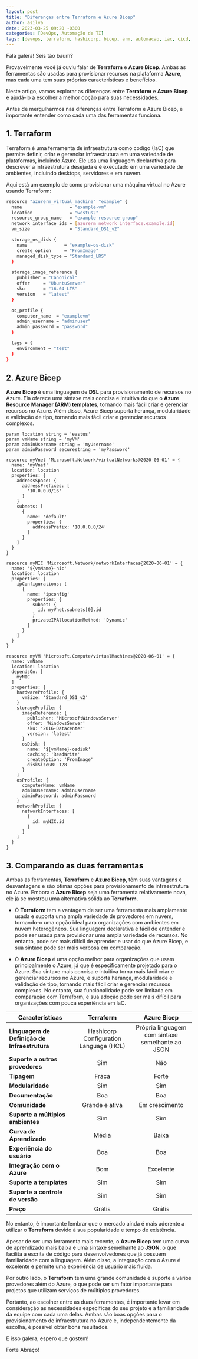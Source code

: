 ```yaml
---
layout: post
title: "Diferenças entre Terraform e Azure Bicep"
author: asilva
date: 2023-03-25 09:20 -0300
categories: [DevOps, Automação de TI]
tags: [devops, terraform, hashicorp, bicep, arm, automacao, iac, cicd, azure]
---
```


Fala galera! Seis tão baum?

Provavelmente você já ouviu falar de **Terraform** e **Azure Bicep**. Ambas as ferramentas são usadas para provisionar recursos na plataforma **Azure**, mas cada uma tem suas próprias características e benefícios. 

Neste artigo, vamos explorar as diferenças entre **Terraform** e **Azure Bicep** e ajudá-lo a escolher a melhor opção para suas necessidades.

Antes de mergulharmos nas diferenças entre Terraform e Azure Bicep, é importante entender como cada uma das ferramentas funciona. 

## **1. Terraform**

Terraform é uma ferramenta de infraestrutura como código (IaC) que permite definir, criar e gerenciar infraestrutura em uma variedade de plataformas, incluindo Azure. Ele usa uma linguagem declarativa para descrever a infraestrutura desejada e é executado em uma variedade de ambientes, incluindo desktops, servidores e em nuvem.

Aqui está um exemplo de como provisionar uma máquina virtual no Azure usando Terraform:

```bash
resource "azurerm_virtual_machine" "example" {
  name                  = "example-vm"
  location              = "westus2"
  resource_group_name   = "example-resource-group"
  network_interface_ids = [azurerm_network_interface.example.id]
  vm_size               = "Standard_DS1_v2"

  storage_os_disk {
    name              = "example-os-disk"
    create_option     = "FromImage"
    managed_disk_type = "Standard_LRS"
  }

  storage_image_reference {
    publisher = "Canonical"
    offer     = "UbuntuServer"
    sku       = "16.04-LTS"
    version   = "latest"
  }

  os_profile {
    computer_name  = "examplevm"
    admin_username = "adminuser"
    admin_password = "password"
  }

  tags = {
    environment = "test"
  }
}
```

## **2. Azure Bicep**

**Azure Bicep** é uma linguagem de **DSL** para provisionamento de recursos no Azure. Ela oferece uma sintaxe mais concisa e intuitiva do que o **Azure Resource Manager (ARM) templates**, tornando mais fácil criar e gerenciar recursos no Azure. Além disso, Azure Bicep suporta herança, modularidade e validação de tipo, tornando mais fácil criar e gerenciar recursos complexos.

```
param location string = 'eastus'
param vmName string = 'myVM'
param adminUsername string = 'myUsername'
param adminPassword securestring = 'myPassword'

resource myVnet 'Microsoft.Network/virtualNetworks@2020-06-01' = {
  name: 'myVnet'
  location: location
  properties: {
    addressSpace: {
      addressPrefixes: [
        '10.0.0.0/16'
      ]
    }
    subnets: [
      {
        name: 'default'
        properties: {
          addressPrefix: '10.0.0.0/24'
        }
      }
    ]
  }
}

resource myNIC 'Microsoft.Network/networkInterfaces@2020-06-01' = {
  name: '${vmName}-nic'
  location: location
  properties: {
    ipConfigurations: [
      {
        name: 'ipconfig'
        properties: {
          subnet: {
            id: myVnet.subnets[0].id
          }
          privateIPAllocationMethod: 'Dynamic'
        }
      }
    ]
  }
}

resource myVM 'Microsoft.Compute/virtualMachines@2020-06-01' = {
  name: vmName
  location: location
  dependsOn: [
    myNIC
  ]
  properties: {
    hardwareProfile: {
      vmSize: 'Standard_DS1_v2'
    }
    storageProfile: {
      imageReference: {
        publisher: 'MicrosoftWindowsServer'
        offer: 'WindowsServer'
        sku: '2016-Datacenter'
        version: 'latest'
      }
      osDisk: {
        name: '${vmName}-osdisk'
        caching: 'ReadWrite'
        createOption: 'FromImage'
        diskSizeGB: 128
      }
    }
    osProfile: {
      computerName: vmName
      adminUsername: adminUsername
      adminPassword: adminPassword
    }
    networkProfile: {
      networkInterfaces: [
        {
          id: myNIC.id
        }
      ]
    }
  }
}
```

## **3. Comparando as duas ferramentas**

Ambas as ferramentas, **Terraform** e **Azure Bicep**, têm suas vantagens e desvantagens e são ótimas opções para provisionamento de infraestrutura no Azure. Embora o **Azure Bicep** seja uma ferramenta relativamente nova, ele já se mostrou uma alternativa sólida ao **Terraform**. 

- O **Terraform** tem a vantagem de ser uma ferramenta mais amplamente usada e suporta uma ampla variedade de provedores em nuvem, tornando-o uma opção ideal para organizações com ambientes em nuvem heterogêneos. Sua linguagem declarativa é fácil de entender e pode ser usada para provisionar uma ampla variedade de recursos. No entanto, pode ser mais difícil de aprender e usar do que Azure Bicep, e sua sintaxe pode ser mais verbosa em comparação.

- O **Azure Bicep** é uma opção melhor para organizações que usam principalmente o Azure, já que é especificamente projetado para o Azure. Sua sintaxe mais concisa e intuitiva torna mais fácil criar e gerenciar recursos no Azure, e suporta herança, modularidade e validação de tipo, tornando mais fácil criar e gerenciar recursos complexos. No entanto, sua funcionalidade pode ser limitada em comparação com Terraform, e sua adoção pode ser mais difícil para organizações com pouca experiência em IaC.

| **Características**                                   | **Terraform**     | **Azure Bicep**         |
|-------------------------------------------------------|:-----------------:|:-----------------------:|
| **Linguagem de Definição de <br /> Infraestrutura**   | Hashicorp Configuration <br /> Language (HCL) | Própria linguagem com sintaxe <br /> semelhante ao JSON | 
| **Suporte a outros provedores**                       | Sim               | Não                     | 
| **Tipagem**                                           | Fraca             | Forte                   | 
| **Modularidade**                                      | Sim               | Sim                     | 
| **Documentação**                                      | Boa               | Boa                     | 
| **Comunidade**                                        | Grande e ativa    | Em crescimento          | 
| **Suporte a múltiplos ambientes**                     | Sim               | Sim                     | 
| **Curva de Aprendizado**                              | Média             | Baixa                   | 
| **Experiência do usuário**                            | Boa               | Boa                     | 
| **Integração com o Azure**                            | Bom	              | Excelente               | 
| **Suporte a templates**                               | Sim	              | Sim	                    | 
| **Suporte a controle de versão**                      | Sim	              | Sim	                    | 
| **Preço**                                             | Grátis            | Grátis                  | 

No entanto, é importante lembrar que o mercado ainda é mais aderente a utilizar o **Terraform** devido à sua popularidade e tempo de existência.

Apesar de ser uma ferramenta mais recente, o **Azure Bicep** tem uma curva de aprendizado mais baixa e uma sintaxe semelhante ao **JSON**, o que facilita a escrita de código para desenvolvedores que já possuem familiaridade com a linguagem. Além disso, a integração com o Azure é excelente e permite uma experiência de usuário mais fluída. 

Por outro lado, o **Terraform** tem uma grande comunidade e suporte a vários provedores além do Azure, o que pode ser um fator importante para projetos que utilizam serviços de múltiplos provedores.

Portanto, ao escolher entre as duas ferramentas, é importante levar em consideração as necessidades específicas do seu projeto e a familiaridade da equipe com cada uma delas. Ambas são boas opções para o provisionamento de infraestrutura no Azure e, independentemente da escolha, é possível obter bons resultados.

É isso galera, espero que gostem!

Forte Abraço!
